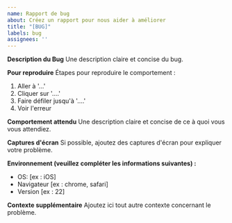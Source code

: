 ```yaml
---
name: Rapport de bug
about: Créez un rapport pour nous aider à améliorer
title: "[BUG]"
labels: bug
assignees: ''
---
```


**Description du Bug** Une description claire et concise du bug.

**Pour reproduire** Étapes pour reproduire le comportement :

1. Aller à '...'
2. Cliquer sur '....'
3. Faire défiler jusqu'à '....'
4. Voir l'erreur

**Comportement attendu** Une description claire et concise de ce à quoi vous
vous attendiez.

**Captures d'écran** Si possible, ajoutez des captures d'écran pour expliquer
votre problème.

**Environnement (veuillez compléter les informations suivantes) :**

- OS: [ex : iOS]
- Navigateur [ex : chrome, safari]
- Version [ex : 22]

**Contexte supplémentaire** Ajoutez ici tout autre contexte concernant le
problème.
